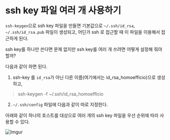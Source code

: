 # ssh key 파일 여러 개 사용하기

`ssh-keygen`으로 ssh key 파일을 만들면 기본값으로 `~/.ssh/id_rsa`, `~/.ssh/id_rsa.pub` 파일이 생성되고, 어딘가 ssh 로 접근할 때 이 파일을 이용해서 접근하게 된다.

ssh key를 하나만 쓴다면 문제 없지만 ssh key를 여러 개 쓰려면 어떻게 설정해 줘야 할까?

다음과 같이 하면 된다.

1. ssh-key 를 `id_rsa`가 아닌 다른 이름(여기에서는 id_rsa_homoefficio)으로 생성하고,

>ssh-keygen -f ~/.ssh/id_rsa_homoefficio

2. `~/.ssh/config` 파일에 다음과 같이 따로 지정한다.

아래와 같이 하나의 호스트를 대상으로 여러 개의 ssh key 파일을 우선 순위에 따라 사용할 수 있다.

![Imgur](https://i.imgur.com/mxAKh2E.png)
